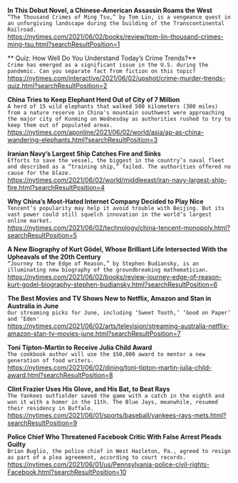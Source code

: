 **In This Debut Novel, a Chinese-American Assassin Roams the West**\
`“The Thousand Crimes of Ming Tsu,” by Tom Lin, is a vengeance quest in an unforgiving landscape during the building of the Transcontinental Railroad.`\
https://nytimes.com/2021/06/02/books/review/tom-lin-thousand-crimes-ming-tsu.html?searchResultPosition=1

** Quiz: How Well Do You Understand Today’s Crime Trends?**\
`Crime has emerged as a significant issue in the U.S. during the pandemic. Can you separate fact from fiction on this topic?`\
https://nytimes.com/interactive/2021/06/02/upshot/crime-murder-trends-quiz.html?searchResultPosition=2

**China Tries to Keep Elephant Herd Out of City of 7 Million**\
`A herd of 15 wild elephants that walked 500 kilometers (300 miles) from a nature reserve in China's mountain southwest were approaching the major city of Kunming on Wednesday as authorities rushed to try to keep them out of populated areas.`\
https://nytimes.com/aponline/2021/06/02/world/asia/ap-as-china-wandering-elephants.html?searchResultPosition=3

**Iranian Navy’s Largest Ship Catches Fire and Sinks**\
`Efforts to save the vessel, the biggest in the country’s naval fleet and described as a “training ship,” failed. The authorities offered no cause for the blaze.`\
https://nytimes.com/2021/06/02/world/middleeast/iran-navy-largest-ship-fire.html?searchResultPosition=4

**Why China’s Most-Hated Internet Company Decided to Play Nice**\
`Tencent’s popularity may help it avoid trouble with Beijing. But its vast power could still squelch innovation in the world’s largest online market.`\
https://nytimes.com/2021/06/02/technology/china-tencent-monopoly.html?searchResultPosition=5

**A New Biography of Kurt Gödel, Whose Brilliant Life Intersected With the Upheavals of the 20th Century**\
`“Journey to the Edge of Reason,” by Stephen Budiansky, is an illuminating new biography of the groundbreaking mathematician.`\
https://nytimes.com/2021/06/02/books/review-journey-edge-of-reason-kurt-godel-biography-stephen-budiansky.html?searchResultPosition=6

**The Best Movies and TV Shows New to Netflix, Amazon and Stan in Australia in June**\
`Our streaming picks for June, including ‘Sweet Tooth,’ ‘Good on Paper’ and ‘Eden'`\
https://nytimes.com/2021/06/02/arts/television/streaming-australia-netflix-amazon-stan-tv-movies-june.html?searchResultPosition=7

**Toni Tipton-Martin to Receive Julia Child Award**\
`The cookbook author will use the $50,000 award to mentor a new generation of food writers.`\
https://nytimes.com/2021/06/02/dining/toni-tipton-martin-julia-child-award.html?searchResultPosition=8

**Clint Frazier Uses His Glove, and His Bat, to Beat Rays**\
`The Yankees outfielder saved the game with a catch in the eighth and won it with a homer in the 11th. The Blue Jays, meanwhile, resumed their residency in Buffalo.`\
https://nytimes.com/2021/06/01/sports/baseball/yankees-rays-mets.html?searchResultPosition=9

**Police Chief Who Threatened Facebook Critic With False Arrest Pleads Guilty**\
`Brian Buglio, the police chief in West Hazleton, Pa., agreed to resign as part of a plea agreement, according to court records.`\
https://nytimes.com/2021/06/01/us/Pennsylvania-police-civil-rights-Facebook.html?searchResultPosition=10

